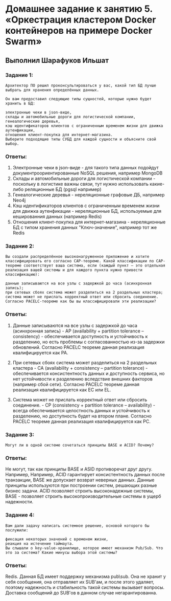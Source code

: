 # Домашнее задание к занятию 5. «Оркестрация кластером Docker контейнеров на примере Docker Swarm»

## Выполнил Шарафуков Ильшат

### Задание 1:

```
Архитектор ПО решил проконсультироваться у вас, какой тип БД лучше выбрать для хранения определённых данных.

Он вам предоставил следующие типы сущностей, которые нужно будет хранить в БД:

электронные чеки в json-виде,
склады и автомобильные дороги для логистической компании,
генеалогические деревья,
кэш идентификаторов клиентов с ограниченным временем жизни для движка аутенфикации,
отношения клиент-покупка для интернет-магазина.
Выберите подходящие типы СУБД для каждой сущности и объясните свой выбор.
```

### Ответы:

1. Электронные чеки в json-виде - для такого типа данных подойдут документроориентированные NoSQL решения, например MongoDB
2. Склады и автомобильные дороги для логистической компании - поскольку в логистике важны связи, тут нужно использовать какие-либо реляционные БД (pgsql например)
3. Генеалогические деревья - нереляционные графовые ДБ, например Neo4j 
4. Кэш идентификаторов клиентов с ограниченным временем жизни для движка аутенфикации - нереляционные БД, используемые для кешированния данных (например Redis)
5. Отношения клиент-покупка для интернет-магазина - нереляционные БД с типом хранения данных "Ключ-значение", например тот же Redis

### Задание 2:

```
Вы создали распределённое высоконагруженное приложение и хотите классифицировать его согласно CAP-теореме. Какой классификации по CAP-теореме соответствует ваша система, если (каждый пункт — это отдельная реализация вашей системы и для каждого пункта нужно привести классификацию):

данные записываются на все узлы с задержкой до часа (асинхронная запись);
при сетевых сбоях система может разделиться на 2 раздельных кластера;
система может не прислать корректный ответ или сбросить соединение.
Согласно PACELC-теореме как бы вы классифицировали эти реализации?
```

### Ответы:

1. Данные записываются на все узлы с задержкой до часа (асинхронная запись) - AP (availability + partition tolerance – consistency) - обеспечивается доступность и устойчивость к разделению, но есть проблемы с согласованностью из-за задержки обновлений. Согласно PACELC теореме данная реализация квалифицируется как PA.

2. При сетевых сбоях система может разделиться на 2 раздельных кластера - CA (availability + consistency – partition tolerance) - обеспечивается консистентность данных и доступность сервиса, но нет устойчивости к разделению вследствие внешних факторов (например сбой сети). Согласно PACELC теореме данная реализация квалифицируется как EC или EL.

3. Система может не прислать корректный ответ или сбросить соединение. - CP (consistency + partition tolerance – availability) - всегда обеспечивается целостность данных и устойчивость к разделению, но доступность будет на втором плане. Согласно PACELC теореме данная реализация квалифицируется как PC. 


### Задание 3:

```
Могут ли в одной системе сочетаться принципы BASE и ACID? Почему?
```

### Ответы:

Не могут, так как принципы BASE и ASID противоречат друг другу. Например, Например, ACID гарантирует консистентность данных после транзакции, BASE же допускает возврат неверных данных.
Данные принципы используются при построении систем, решающих разные бизнес задачи. ACID позволяет строить высоконадежные системы, BASE - позволяет строить высокопроизводительные системы в ущерб надежности.


### Задание 4:

```
Вам дали задачу написать системное решение, основой которого бы послужили:

фиксация некоторых значений с временем жизни,
реакция на истечение таймаута.
Вы слышали о key-value-хранилище, которое имеет механизм Pub/Sub. Что это за система? Какие минусы выбора этой системы?
```

### Ответы:

Redis. Данная БД имеет поддержку механизма pub\sub. Она не хранит у себя сообщения, она отправляет их SUB'ам, и после этого удаляет, поэтому надежность и стабильность такой системы вызывает вопросы. Доставка сообщений до SUB'ов в данном случае негарантированна.



